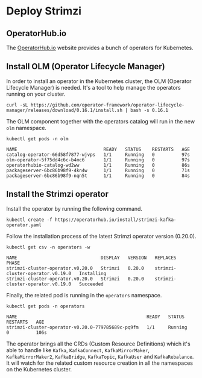 # Deploy Strimzi

## OperatorHub.io

The [OperatorHub.io](https://operatorhub.io/) website provides a bunch of operators for Kubernetes.

## Install OLM (Operator Lifecycle Manager)

In order to install an operator in the Kubernetes cluster, the OLM (Operator Lifecycle Manager) is needed.
It's a tool to help manage the operators running on your cluster.

```shell
curl -sL https://github.com/operator-framework/operator-lifecycle-manager/releases/download/0.16.1/install.sh | bash -s 0.16.1
```

The OLM component together with the operators catalog will run in the new `olm` namespace.

```shell
kubectl get pods -n olm

NAME                                READY   STATUS    RESTARTS   AGE
catalog-operator-66d58f7877-wjvps   1/1     Running   0          97s
olm-operator-5f75dd4c6c-b4mc6       1/1     Running   0          97s
operatorhubio-catalog-wd2ww         1/1     Running   0          86s
packageserver-6bc86b98f9-4kn4w      1/1     Running   0          71s
packageserver-6bc86b98f9-nqn5t      1/1     Running   0          84s
```

## Install the Strimzi operator

Install the operator by running the following command.

```shell
kubectl create -f https://operatorhub.io/install/strimzi-kafka-operator.yaml
```

Follow the installation process of the latest Strimzi operator version (0.20.0).

```shell
kubectl get csv -n operators -w

NAME                               DISPLAY   VERSION   REPLACES                           PHASE
strimzi-cluster-operator.v0.20.0   Strimzi   0.20.0    strimzi-cluster-operator.v0.19.0   Installing
strimzi-cluster-operator.v0.20.0   Strimzi   0.20.0    strimzi-cluster-operator.v0.19.0   Succeeded
```

Finally, the related pod is running in the `operators` namespace.

```shell
kubectl get pods -n operators

NAME                                                READY   STATUS    RESTARTS   AGE
strimzi-cluster-operator-v0.20.0-779785689c-pq9fm   1/1     Running   0          106s
```

The operator brings all the CRDs (Custom Resource Definitions) which it's able to handle like `Kafka`, `KafkaConnect`, `KafkaMirrorMaker`, `KafkaMirrorMaker2`, `KafkaBridge`, `KafkaTopic`, `KafkaUser` and `KafkaRebalance`. 
It will watch for the related custom resource creation in all the namespaces on the Kubernetes cluster.